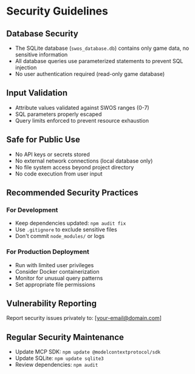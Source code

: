 # Security Guidelines

## Database Security
- The SQLite database (`swos_database.db`) contains only game data, no sensitive information
- All database queries use parameterized statements to prevent SQL injection
- No user authentication required (read-only game database)

## Input Validation
- Attribute values validated against SWOS ranges (0-7)
- SQL parameters properly escaped
- Query limits enforced to prevent resource exhaustion

## Safe for Public Use
- No API keys or secrets stored
- No external network connections (local database only)
- No file system access beyond project directory
- No code execution from user input

## Recommended Security Practices

### For Development
- Keep dependencies updated: `npm audit fix`
- Use `.gitignore` to exclude sensitive files
- Don't commit `node_modules/` or logs

### For Production Deployment
- Run with limited user privileges
- Consider Docker containerization
- Monitor for unusual query patterns
- Set appropriate file permissions

## Vulnerability Reporting
Report security issues privately to: [your-email@domain.com]

## Regular Security Maintenance
- Update MCP SDK: `npm update @modelcontextprotocol/sdk`
- Update SQLite: `npm update sqlite3`
- Review dependencies: `npm audit`